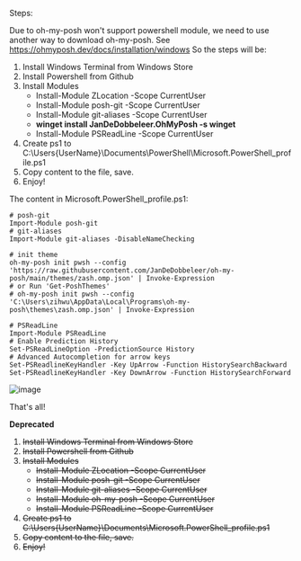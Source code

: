 Steps:

Due to oh-my-posh won't support powershell module, we need to use another way to download oh-my-posh. See https://ohmyposh.dev/docs/installation/windows
So the steps will be:

1. Install Windows Terminal from Windows Store
2. Install Powershell from Github
3. Install Modules
   - Install-Module ZLocation -Scope CurrentUser
   - Install-Module posh-git -Scope CurrentUser
   - Install-Module git-aliases -Scope CurrentUser
   - **winget install JanDeDobbeleer.OhMyPosh -s winget**
   - Install-Module PSReadLine -Scope CurrentUser
4. Create ps1 to C:\Users\{UserName}\Documents\PowerShell\Microsoft.PowerShell_profile.ps1
5. Copy content to the file, save.
6. Enjoy!

The content in Microsoft.PowerShell_profile.ps1:

```
# posh-git
Import-Module posh-git
# git-aliases
Import-Module git-aliases -DisableNameChecking

# init theme
oh-my-posh init pwsh --config 'https://raw.githubusercontent.com/JanDeDobbeleer/oh-my-posh/main/themes/zash.omp.json' | Invoke-Expression
# or Run 'Get-PoshThemes'
# oh-my-posh init pwsh --config 'C:\Users\zihwu\AppData\Local\Programs\oh-my-posh\themes\zash.omp.json' | Invoke-Expression

# PSReadLine
Import-Module PSReadLine
# Enable Prediction History
Set-PSReadLineOption -PredictionSource History
# Advanced Autocompletion for arrow keys
Set-PSReadlineKeyHandler -Key UpArrow -Function HistorySearchBackward
Set-PSReadlineKeyHandler -Key DownArrow -Function HistorySearchForward
```
![image](https://github.com/WuZiHong/PowershellProfile/assets/21151832/1aa5c020-c566-4bfa-8f51-6c3d4a3a9614)

That's all!

**Deprecated**
1. ~~Install Windows Terminal from Windows Store~~
2. ~~Install Powershell from Github~~
3. ~~Install Modules~~
   - ~~Install-Module ZLocation -Scope CurrentUser~~
   - ~~Install-Module posh-git -Scope CurrentUser~~
   - ~~Install-Module git-aliases -Scope CurrentUser~~
   - ~~Install-Module oh-my-posh -Scope CurrentUser~~
   - ~~Install-Module PSReadLine -Scope CurrentUser~~
4. ~~Create ps1 to C:\Users\{UserName}\Documents\Microsoft.PowerShell_profile.ps1~~
5. ~~Copy content to the file, save.~~
6. ~~Enjoy!~~
